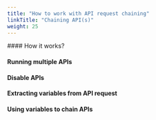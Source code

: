 ```yaml
---
title: "How to work with API request chaining"
linkTitle: "Chaining API(s)"
weight: 25
---
```


#### How it works?

#### Running multiple APIs

#### Disable APIs

#### Extracting variables from API request

#### Using variables to chain APIs
